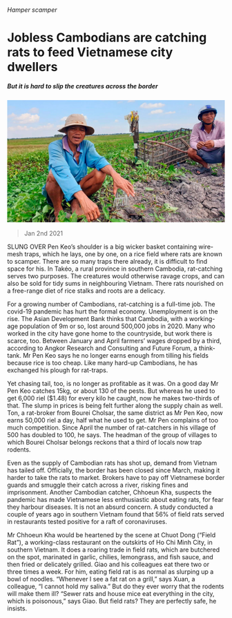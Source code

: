 ###### Hamper scamper

# Jobless Cambodians are catching rats to feed Vietnamese city dwellers 

##### But it is hard to slip the creatures across the border 

![image](images/20210102_ASP002_0.jpg) 

> Jan 2nd 2021 


SLUNG OVER Pen Keo’s shoulder is a big wicker basket containing wire-mesh traps, which he lays, one by one, on a rice field where rats are known to scamper. There are so many traps there already, it is difficult to find space for his. In Takéo, a rural province in southern Cambodia, rat-catching serves two purposes. The creatures would otherwise ravage crops, and can also be sold for tidy sums in neighbouring Vietnam. There rats nourished on a free-range diet of rice stalks and roots are a delicacy. 


For a growing number of Cambodians, rat-catching is a full-time job. The covid-19 pandemic has hurt the formal economy. Unemployment is on the rise. The Asian Development Bank thinks that Cambodia, with a working-age population of 9m or so, lost around 500,000 jobs in 2020. Many who worked in the city have gone home to the countryside, but work there is scarce, too. Between January and April farmers’ wages dropped by a third, according to Angkor Research and Consulting and Future Forum, a think-tank. Mr Pen Keo says he no longer earns enough from tilling his fields because rice is too cheap. Like many hard-up Cambodians, he has exchanged his plough for rat-traps. 



Yet chasing tail, too, is no longer as profitable as it was. On a good day Mr Pen Keo catches 15kg, or about 130 of the pests. But whereas he used to get 6,000 riel ($1.48) for every kilo he caught, now he makes two-thirds of that. The slump in prices is being felt further along the supply chain as well. Ton, a rat-broker from Bourei Cholsar, the same district as Mr Pen Keo, now earns 50,000 riel a day, half what he used to get. Mr Pen complains of too much competition. Since April the number of rat-catchers in his village of 500 has doubled to 100, he says. The headman of the group of villages to which Bourei Cholsar belongs reckons that a third of locals now trap rodents.


Even as the supply of Cambodian rats has shot up, demand from Vietnam has tailed off. Officially, the border has been closed since March, making it harder to take the rats to market. Brokers have to pay off Vietnamese border guards and smuggle their catch across a river, risking fines and imprisonment. Another Cambodian catcher, Chhoeun Kha, suspects the pandemic has made Vietnamese less enthusiastic about eating rats, for fear they harbour diseases. It is not an absurd concern. A study conducted a couple of years ago in southern Vietnam found that 56% of field rats served in restaurants tested positive for a raft of coronaviruses.


Mr Chhoeun Kha would be heartened by the scene at Chuot Dong (“Field Rat”), a working-class restaurant on the outskirts of Ho Chi Minh City, in southern Vietnam. It does a roaring trade in field rats, which are butchered on the spot, marinated in garlic, chilies, lemongrass, and fish sauce, and then fried or delicately grilled. Giao and his colleagues eat there two or three times a week. For him, eating field rat is as normal as slurping up a bowl of noodles. “Whenever I see a fat rat on a grill,” says Xuan, a colleague, “I cannot hold my saliva.” But do they ever worry that the rodents will make them ill? “Sewer rats and house mice eat everything in the city, which is poisonous,” says Giao. But field rats? They are perfectly safe, he insists.

